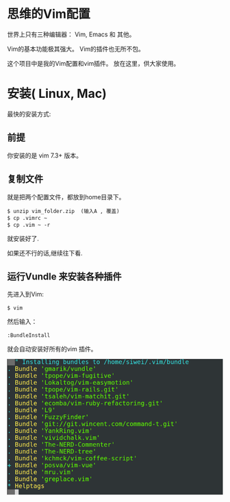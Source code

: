 # 思维的Vim配置

世界上只有三种编辑器： Vim, Emacs 和 其他。

Vim的基本功能极其强大。
Vim的插件也无所不包。

这个项目中是我的Vim配置和vim插件。 放在这里，供大家使用。

# 安装( Linux, Mac)

最快的安装方式:

## 前提

你安装的是 vim 7.3+ 版本。

## 复制文件

就是把两个配置文件，都放到home目录下。

```
$ unzip vim_folder.zip  (输入A , 覆盖)
$ cp .vimrc ~
$ cp .vim ~ -r
```

就安装好了.

如果还不行的话,继续往下看.

## 运行Vundle 来安装各种插件

先进入到Vim:

```
$ vim
```

然后输入：

```
:BundleInstall
```

就会自动安装好所有的vim 插件。

![vundle](vim-vundle.png)
